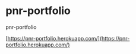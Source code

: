 # pnr-portfolio
pnr-portfolio

[https://pnr-portfolio.herokuapp.com/](https://pnr-portfolio.herokuapp.com/)
